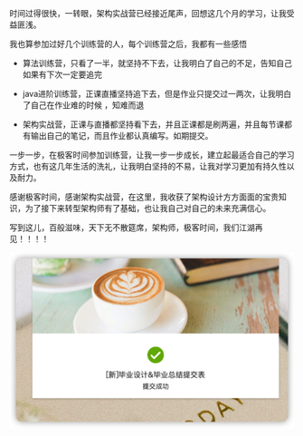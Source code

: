 时间过得很快，一转眼，架构实战营已经接近尾声，回想这几个月的学习，让我受益匪浅。

我也算参加过好几个训练营的人，每个训练营之后，我都有一些感悟

- 算法训练营，只看了一半，就坚持不下去，让我明白了自己的不足，告知自己如果有下次一定要追完

- java进阶训练营，正课直播坚持追下去，但是作业只提交过一两次，让我明白了自己在作业难的时候 ，知难而退

- 架构实战营，正课与直播都坚持看下去，并且正课都是刷两遍，并且每节课都有输出自己的笔记，而且作业都认真编写。如期提交。

一步一步，在极客时间参加训练营，让我一步一步成长，建立起最适合自己的学习方式，也有这几年生活的洗礼，让我明白坚持的不易，让我对学习更加有持久性以及耐力。

感谢极客时间，感谢架构实战营，在这里，我收获了架构设计方方面面的宝贵知识，为了接下来转型架构师有了基础，也让我自己对自己的未来充满信心。

写到这儿，百般滋味，天下无不散筵席，架构师，极客时间，我们江湖再见！！！！

![image-20220623235208094](static/images/image-20220623235208094.png)